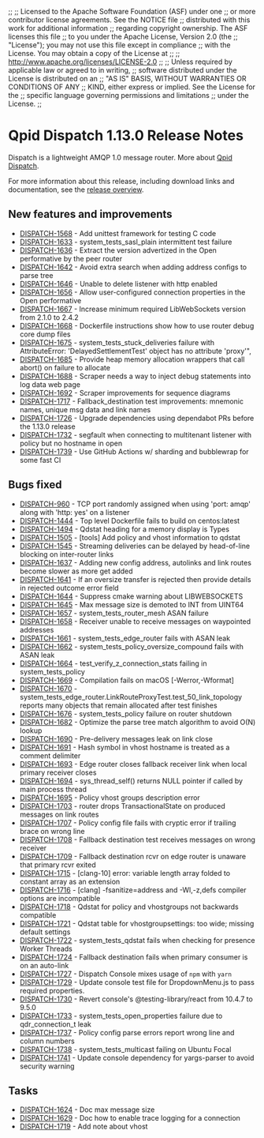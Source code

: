 ;;
;; Licensed to the Apache Software Foundation (ASF) under one
;; or more contributor license agreements.  See the NOTICE file
;; distributed with this work for additional information
;; regarding copyright ownership.  The ASF licenses this file
;; to you under the Apache License, Version 2.0 (the
;; "License"); you may not use this file except in compliance
;; with the License.  You may obtain a copy of the License at
;; 
;;   http://www.apache.org/licenses/LICENSE-2.0
;; 
;; Unless required by applicable law or agreed to in writing,
;; software distributed under the License is distributed on an
;; "AS IS" BASIS, WITHOUT WARRANTIES OR CONDITIONS OF ANY
;; KIND, either express or implied.  See the License for the
;; specific language governing permissions and limitations
;; under the License.
;;

# Qpid Dispatch 1.13.0 Release Notes

Dispatch is a lightweight AMQP 1.0 message router. More about
[Qpid
Dispatch]({{site_url}}/components/dispatch-router/index.html).

For more information about this release, including download links and
documentation, see the [release overview](index.html).


## New features and improvements

 - [DISPATCH-1568](https://issues.apache.org/jira/browse/DISPATCH-1568) - Add unittest framework for testing C code
 - [DISPATCH-1633](https://issues.apache.org/jira/browse/DISPATCH-1633) - system_tests_sasl_plain intermittent test failure
 - [DISPATCH-1636](https://issues.apache.org/jira/browse/DISPATCH-1636) - Extract the version advertized in the Open performative by the peer router 
 - [DISPATCH-1642](https://issues.apache.org/jira/browse/DISPATCH-1642) - Avoid extra search when adding address configs to parse tree
 - [DISPATCH-1646](https://issues.apache.org/jira/browse/DISPATCH-1646) - Unable to delete listener with http enabled
 - [DISPATCH-1656](https://issues.apache.org/jira/browse/DISPATCH-1656) - Allow user-configured connection properties in the Open performative
 - [DISPATCH-1667](https://issues.apache.org/jira/browse/DISPATCH-1667) - Increase minimum required LibWebSockets version from 2.1.0 to 2.4.2
 - [DISPATCH-1668](https://issues.apache.org/jira/browse/DISPATCH-1668) - Dockerfile instructions show how to use router debug core dump files
 - [DISPATCH-1675](https://issues.apache.org/jira/browse/DISPATCH-1675) - system_tests_stuck_deliveries failure with AttributeError: 'DelayedSettlementTest' object has no attribute 'proxy'", 
 - [DISPATCH-1685](https://issues.apache.org/jira/browse/DISPATCH-1685) - Provide heap memory allocation wrappers that call abort() on failure to allocate
 - [DISPATCH-1688](https://issues.apache.org/jira/browse/DISPATCH-1688) - Scraper needs a way to inject debug statements into log data web page
 - [DISPATCH-1692](https://issues.apache.org/jira/browse/DISPATCH-1692) - Scraper improvements for sequence diagrams
 - [DISPATCH-1717](https://issues.apache.org/jira/browse/DISPATCH-1717) - Fallback_destination test improvements: mnemonic names, unique msg data and link names
 - [DISPATCH-1726](https://issues.apache.org/jira/browse/DISPATCH-1726) - Upgrade dependencies using dependabot PRs before the 1.13.0 release
 - [DISPATCH-1732](https://issues.apache.org/jira/browse/DISPATCH-1732) - segfault when connecting to multitenant listener with policy but  no hostname in open
 - [DISPATCH-1739](https://issues.apache.org/jira/browse/DISPATCH-1739) - Use GitHub Actions w/ sharding and bubblewrap for some fast CI

## Bugs fixed

 - [DISPATCH-960](https://issues.apache.org/jira/browse/DISPATCH-960) - TCP port randomly assigned when using 'port: amqp' along with 'http: yes' on a listener
 - [DISPATCH-1444](https://issues.apache.org/jira/browse/DISPATCH-1444) - Top level Dockerfile fails to build on centos:latest
 - [DISPATCH-1494](https://issues.apache.org/jira/browse/DISPATCH-1494) - Qdstat heading for a memory display is Types
 - [DISPATCH-1505](https://issues.apache.org/jira/browse/DISPATCH-1505) - [tools] Add policy and vhost information to qdstat
 - [DISPATCH-1545](https://issues.apache.org/jira/browse/DISPATCH-1545) - Streaming deliveries can be delayed by head-of-line blocking on inter-router links
 - [DISPATCH-1637](https://issues.apache.org/jira/browse/DISPATCH-1637) - Adding new config address, autolinks and link routes become slower as more get added 
 - [DISPATCH-1641](https://issues.apache.org/jira/browse/DISPATCH-1641) - If an oversize transfer is rejected then provide details in rejected outcome error field
 - [DISPATCH-1644](https://issues.apache.org/jira/browse/DISPATCH-1644) - Suppress cmake warning about LIBWEBSOCKETS
 - [DISPATCH-1645](https://issues.apache.org/jira/browse/DISPATCH-1645) - Max message size is demoted to INT from UINT64
 - [DISPATCH-1657](https://issues.apache.org/jira/browse/DISPATCH-1657) - system_tests_router_mesh ASAN failure
 - [DISPATCH-1658](https://issues.apache.org/jira/browse/DISPATCH-1658) - Receiver unable to receive messages on waypointed addresses
 - [DISPATCH-1661](https://issues.apache.org/jira/browse/DISPATCH-1661) - system_tests_edge_router fails with ASAN leak
 - [DISPATCH-1662](https://issues.apache.org/jira/browse/DISPATCH-1662) - system_tests_policy_oversize_compound fails with ASAN leak
 - [DISPATCH-1664](https://issues.apache.org/jira/browse/DISPATCH-1664) - test_verify_z_connection_stats failing in system_tests_policy
 - [DISPATCH-1669](https://issues.apache.org/jira/browse/DISPATCH-1669) - Compilation fails on macOS [-Werror,-Wformat]
 - [DISPATCH-1670](https://issues.apache.org/jira/browse/DISPATCH-1670) - system_tests_edge_router.LinkRouteProxyTest.test_50_link_topology reports many objects that remain allocated after test finishes
 - [DISPATCH-1676](https://issues.apache.org/jira/browse/DISPATCH-1676) - system_tests_policy failure on router shutdown
 - [DISPATCH-1682](https://issues.apache.org/jira/browse/DISPATCH-1682) - Optimize the parse tree match algorithm to avoid O(N) lookup
 - [DISPATCH-1690](https://issues.apache.org/jira/browse/DISPATCH-1690) - Pre-delivery messages leak on link close
 - [DISPATCH-1691](https://issues.apache.org/jira/browse/DISPATCH-1691) - Hash symbol in vhost hostname is treated as a comment delimiter
 - [DISPATCH-1693](https://issues.apache.org/jira/browse/DISPATCH-1693) - Edge router closes fallback receiver link when local primary receiver closes
 - [DISPATCH-1694](https://issues.apache.org/jira/browse/DISPATCH-1694) - sys_thread_self() returns NULL pointer if called by main process thread
 - [DISPATCH-1695](https://issues.apache.org/jira/browse/DISPATCH-1695) - Policy vhost groups description error
 - [DISPATCH-1703](https://issues.apache.org/jira/browse/DISPATCH-1703) - router drops TransactionalState on produced messages on link routes
 - [DISPATCH-1707](https://issues.apache.org/jira/browse/DISPATCH-1707) - Policy config file fails with cryptic error if trailing brace on wrong line
 - [DISPATCH-1708](https://issues.apache.org/jira/browse/DISPATCH-1708) - Fallback destination test receives messages on wrong receiver
 - [DISPATCH-1709](https://issues.apache.org/jira/browse/DISPATCH-1709) - Fallback destination rcvr on edge router is unaware that primary rcvr exited
 - [DISPATCH-1715](https://issues.apache.org/jira/browse/DISPATCH-1715) - [clang-10] error: variable length array folded to constant array as an extension
 - [DISPATCH-1716](https://issues.apache.org/jira/browse/DISPATCH-1716) - [clang] -fsanitize=address and -Wl,-z,defs compiler options are incompatible
 - [DISPATCH-1718](https://issues.apache.org/jira/browse/DISPATCH-1718) - Qdstat for policy and vhostgroups not backwards compatible
 - [DISPATCH-1721](https://issues.apache.org/jira/browse/DISPATCH-1721) - Qdstat table for vhostgroupsettings:  too wide; missing default settings
 - [DISPATCH-1722](https://issues.apache.org/jira/browse/DISPATCH-1722) - system_tests_qdstat fails when checking for presence Worker Threads
 - [DISPATCH-1724](https://issues.apache.org/jira/browse/DISPATCH-1724) - Fallback destination fails when primary consumer is on an auto-link
 - [DISPATCH-1727](https://issues.apache.org/jira/browse/DISPATCH-1727) - Dispatch Console mixes usage of `npm` with `yarn`
 - [DISPATCH-1729](https://issues.apache.org/jira/browse/DISPATCH-1729) - Update console test file for DropdownMenu.js to pass required properties.
 - [DISPATCH-1730](https://issues.apache.org/jira/browse/DISPATCH-1730) - Revert console's @testing-library/react from 10.4.7 to 9.5.0
 - [DISPATCH-1733](https://issues.apache.org/jira/browse/DISPATCH-1733) - system_tests_open_properties failure due to qdr_connection_t leak
 - [DISPATCH-1737](https://issues.apache.org/jira/browse/DISPATCH-1737) - Policy config parse errors report wrong line and column numbers 
 - [DISPATCH-1738](https://issues.apache.org/jira/browse/DISPATCH-1738) - system_tests_multicast failing on Ubuntu Focal
 - [DISPATCH-1741](https://issues.apache.org/jira/browse/DISPATCH-1741) - Update console dependency for yargs-parser to avoid security warning

## Tasks

 - [DISPATCH-1624](https://issues.apache.org/jira/browse/DISPATCH-1624) - Doc max message size
 - [DISPATCH-1629](https://issues.apache.org/jira/browse/DISPATCH-1629) - Doc how to enable trace logging for a connection
 - [DISPATCH-1719](https://issues.apache.org/jira/browse/DISPATCH-1719) - Add note about vhost